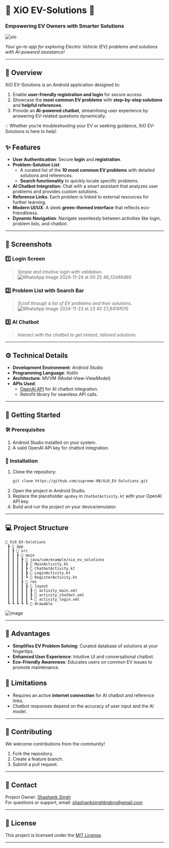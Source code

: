 

# 🚗 XiO EV-Solutions 🌱  
### Empowering EV Owners with Smarter Solutions
![xio](https://github.com/user-attachments/assets/69150b7a-d014-4a4c-9734-efe103387d9d)

 
*Your go-to app for exploring Electric Vehicle (EV) problems and solutions with AI-powered assistance!*

---

## 🌟 **Overview**  
XiO EV-Solutions is an Android application designed to:  
1. Enable **user-friendly registration and login** for secure access.  
2. Showcase the **most common EV problems** with **step-by-step solutions** and **helpful references**.  
3. Provide an **AI-powered chatbot**, streamlining user experience by answering EV-related questions dynamically.  

💡 Whether you’re troubleshooting your EV or seeking guidance, XiO EV-Solutions is here to help!




## ✨ **Features**  
- **User Authentication**: Secure **login** and **registration**.  
- **Problem-Solution List**:  
  - A curated list of the **10 most common EV problems** with detailed solutions and references.  
  - **Search functionality** to quickly locate specific problems.  
- **AI Chatbot Integration**: Chat with a smart assistant that analyzes user problems and provides custom solutions.  
- **Reference Links**: Each problem is linked to external resources for further learning.  
- **Modern UI/UX**: A sleek **green-themed interface** that reflects eco-friendliness.  
- **Dynamic Navigation**: Navigate seamlessly between activities like login, problem lists, and chatbot.  

---

## 📲 **Screenshots**  

### 1️⃣ **Login Screen**  
> *Simple and intuitive login with validation.*  
![WhatsApp Image 2024-11-24 at 00 25 46_f2d46d60](https://github.com/user-attachments/assets/2eb12c2e-5087-4e92-a895-de20d599f054)


### 2️⃣ **Problem List with Search Bar**  
> *Scroll through a list of EV problems and their solutions.*  
![WhatsApp Image 2024-11-23 at 23 40 27_6416f015](https://github.com/user-attachments/assets/be5c6334-2ba7-4ccf-b2d6-0ff1cd803374)

### 3️⃣ **AI Chatbot**  
> *Interact with the chatbot to get instant, tailored solutions.*  


---

## ⚙️ **Technical Details**  
- **Development Environment**: Android Studio  
- **Programming Language**: Kotlin  
- **Architecture**: MVVM (Model-View-ViewModel)  
- **APIs Used**:  
  - [OpenAI API](https://openai.com/api/) for AI chatbot integration.  
  - Retrofit library for seamless API calls.  

---

## 🚀 **Getting Started**  

### 🛠️ Prerequisites  
1. Android Studio installed on your system.  
2. A valid OpenAI API key for chatbot integration.  

### 🔧 Installation  
1. Clone the repository:  
   ```bash  
   git clone https://github.com/supreme-00/XiO_EV-Solutions.git  
   ```  
2. Open the project in Android Studio.  
3. Replace the placeholder `apiKey` in `ChatbotActivity.kt` with your OpenAI API key.  
4. Build and run the project on your device/emulator.

---

## 💻 **Project Structure**  
```plaintext  
📂 XiO_EV-Solutions  
 ┣ 📂 app  
 ┃ ┣ 📂 src  
 ┃ ┃ ┣ 📂 main  
 ┃ ┃ ┃ ┣ 📂 java/com/example/xio_ev_solutions  
 ┃ ┃ ┃ ┃ ┣ 📄 MainActivity.kt  
 ┃ ┃ ┃ ┃ ┣ 📄 ChatbotActivity.kt  
 ┃ ┃ ┃ ┃ ┣ 📄 LoginActivity.kt  
 ┃ ┃ ┃ ┃ ┗ 📄 RegisterActivity.kt  
 ┃ ┃ ┃ ┣ 📂 res  
 ┃ ┃ ┃ ┃ ┣ 📂 layout  
 ┃ ┃ ┃ ┃ ┃ ┣ 📄 activity_main.xml  
 ┃ ┃ ┃ ┃ ┃ ┣ 📄 activity_chatbot.xml  
 ┃ ┃ ┃ ┃ ┃ ┗ 📄 activity_login.xml  
 ┗ ┗ ┗ ┗ ┗ 📂 drawable  
```
![image](https://github.com/user-attachments/assets/e04a78e2-3aa3-466e-b1fe-c56a40618bd0)


---

## 🌟 **Advantages**  
- **Simplifies EV Problem Solving**: Curated database of solutions at your fingertips.  
- **Enhanced User Experience**: Intuitive UI and conversational chatbot.  
- **Eco-Friendly Awareness**: Educates users on common EV issues to promote maintenance.  

## 🛑 **Limitations**  
- Requires an active **internet connection** for AI chatbot and reference links.  
- Chatbot responses depend on the accuracy of user input and the AI model.

---

## 🤝 **Contributing**  
We welcome contributions from the community!  
1. Fork the repository.  
2. Create a feature branch.  
3. Submit a pull request.  

---

## 📧 Contact
Project Owner: [Shashank Singh](https://github.com/supreme-00)  
For questions or support, email: shashanksinghbigbro@gmail.com

---

## 📜 **License**  
This project is licensed under the [MIT License](LICENSE).

---

